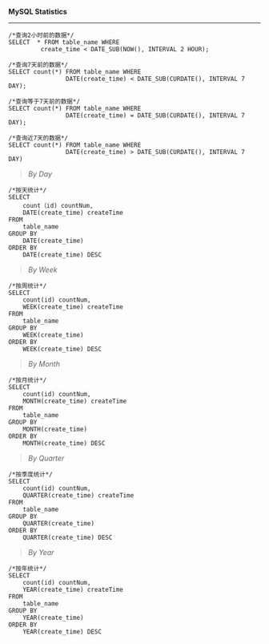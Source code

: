 **MySQL Statistics**

___



```mysql
/*查询2小时前的数据*/
SELECT  * FROM table_name WHERE 
		 create_time < DATE_SUB(NOW(), INTERVAL 2 HOUR);
```



```mysql
/*查询7天前的数据*/
SELECT count(*) FROM table_name WHERE
				DATE(create_time) < DATE_SUB(CURDATE(), INTERVAL 7 DAY);
```



```mysql
/*查询等于7天前的数据*/
SELECT count(*) FROM table_name WHERE
			    DATE(create_time) = DATE_SUB(CURDATE(), INTERVAL 7 DAY);
```



```mysql
/*查询近7天的数据*/
SELECT count(*) FROM table_name WHERE 
				DATE(create_time) > DATE_SUB(CURDATE(), INTERVAL 7 DAY)
```



> *By Day*

```mysql
/*按天统计*/
SELECT 
	count（id) countNum,
	DATE(create_time) createTime
FROM
	table_name
GROUP BY
	DATE(create_time)
ORDER BY
	DATE(create_time) DESC
```



> *By Week*

```mysql
/*按周统计*/
SELECT
	count(id) countNum,
	WEEK(create_time) createTime
FROM
	table_name
GROUP BY
	WEEK(create_time)
ORDER BY
	WEEK(create_time) DESC
```



> *By Month*

```mysql
/*按月统计*/
SELECT
	count(id) countNum,
	MONTH(create_time) createTime
FROM
	table_name
GROUP BY
	MONTH(create_time)
ORDER BY
	MONTH(create_time) DESC
```



> *By Quarter*

```mysql
/*按季度统计*/
SELECT
	count(id) countNum,
	QUARTER(create_time) createTime
FROM
	table_name
GROUP BY
	QUARTER(create_time)
ORDER BY
	QUARTER(create_time) DESC
```



> *By Year*



```mysql
/*按年统计*/
SELECT
	count(id) countNum,
	YEAR(create_time) createTime
FROM
	table_name
GROUP BY
	YEAR(create_time)
ORDER BY
	YEAR(create_time) DESC
```



